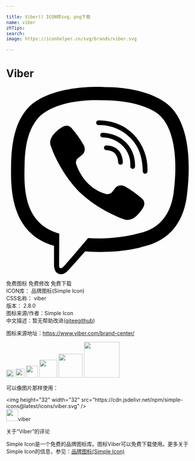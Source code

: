 ```yaml
---

title: Viber() ICON转svg、png下载
name: viber
zhTips: 
search: 
image: https://iconhelper.cn/svg/brands/viber.svg

---
```


# Viber  <small style="font-size: 60%;font-weight: 100"></small>

<div id="svg" class="svg-wrap">
<svg role="img" viewBox="0 0 24 24" xmlns="http://www.w3.org/2000/svg"><title>Viber icon</title><path d="M11.398.002C9.473.028 5.331.344 3.014 2.467 1.294 4.177.693 6.698.623 9.82c-.06 3.11-.13 8.95 5.5 10.541v2.42s-.038.97.602 1.17c.79.25 1.24-.499 1.99-1.299l1.4-1.58c3.85.32 6.8-.419 7.14-.529.78-.25 5.181-.811 5.901-6.652.74-6.031-.36-9.831-2.34-11.551l-.01-.002c-.6-.55-3-2.3-8.37-2.32 0 0-.396-.025-1.038-.016zm.067 1.697c.545-.003.88.02.88.02 4.54.01 6.711 1.38 7.221 1.84 1.67 1.429 2.528 4.856 1.9 9.892-.6 4.88-4.17 5.19-4.83 5.4-.28.09-2.88.73-6.152.52 0 0-2.439 2.941-3.199 3.701-.12.13-.26.17-.35.15-.13-.03-.17-.19-.16-.41l.02-4.019c-4.771-1.32-4.491-6.302-4.441-8.902.06-2.6.55-4.732 2-6.172 1.957-1.77 5.475-2.01 7.11-2.02zm.36 2.6a.299.299 0 0 0-.3.299.3.3 0 0 0 .3.3 5.631 5.631 0 0 1 4.03 1.59c1.09 1.06 1.621 2.48 1.641 4.34a.3.3 0 0 0 .3.3v-.009a.3.3 0 0 0 .3-.3 6.451 6.451 0 0 0-1.81-4.76c-1.19-1.16-2.692-1.76-4.462-1.76zm-3.954.69a.955.955 0 0 0-.615.12h-.012c-.41.24-.788.54-1.148.94-.27.32-.421.639-.461.949a1.24 1.24 0 0 0 .05.541l.02.01a13.722 13.722 0 0 0 1.2 2.6 15.383 15.383 0 0 0 2.32 3.171l.03.04.04.03.03.03.03.03a15.603 15.603 0 0 0 3.18 2.33c1.32.72 2.122 1.06 2.602 1.2v.01c.14.04.268.06.398.06a1.84 1.84 0 0 0 1.102-.472c.39-.35.7-.738.93-1.148v-.01c.23-.43.15-.841-.18-1.121a13.632 13.632 0 0 0-2.15-1.54c-.51-.28-1.03-.11-1.24.17l-.45.569c-.23.28-.65.24-.65.24l-.012.01c-3.12-.8-3.95-3.959-3.95-3.959s-.04-.43.25-.65l.56-.45c.27-.22.46-.74.17-1.25a13.522 13.522 0 0 0-1.54-2.15.843.843 0 0 0-.504-.3zm4.473.89a.3.3 0 0 0 .002.6 3.78 3.78 0 0 1 2.65 1.15 3.5 3.5 0 0 1 .9 2.57.3.3 0 0 0 .3.299l.01.012a.3.3 0 0 0 .3-.301c.03-1.19-.34-2.19-1.07-2.99-.73-.8-1.75-1.25-3.05-1.34a.3.3 0 0 0-.042 0zm.49 1.619a.305.305 0 0 0-.018.611c.99.05 1.47.55 1.53 1.58a.3.3 0 0 0 .3.29h.01a.3.3 0 0 0 .29-.32c-.07-1.34-.8-2.091-2.1-2.161a.305.305 0 0 0-.012 0z"/></svg>
</div>
<detail full-name='viber'></detail>

<div class="detail-page">
<p>
<span><span class="badge-success badge">免费图标</span> <span class="badge-success badge">免费修改</span>  <span class="badge-success badge">免费下载</span> </span>
<br/>
<span>
ICON库：
<span class="badge-secondary badge">品牌图标(Simple Icon)</span> 
</span>
<br/>
<span>
CSS名称：
<span class="badge-secondary badge">viber</span> 
</span>

<br/>
<span>
版本：
<span class="badge-secondary badge">2.8.0</span> 
</span>
<br/>
<span>图标来源/作者：<span class="badge-light badge">Simple Icon</span></span> 
<br/>
<span class="zh-detail">中文描述：暂无<span class="help-link"><span>帮助改进</span>(<a href="https://gitee.com/liuwave/icon-helper/edit/master/json/brands/viber.json" target="_blank" rel="noopener noreferrer">gitee</a><a href="https://github.com/liuwave/icon-helper/edit/master/json/brands/viber.json" target="_blank" rel="noopener noreferrer">github</a></span>)</span><br/>
</p>
</div><div class="description description alert alert-light"><p>图标来源地址：<a href="https://www.viber.com/brand-center/" target="_blank" rel="noopener noreferrer">https://www.viber.com/brand-center/</a></p></div>
<div class="alert alert-dark">
<img height="21" width="21" src="https://cdn.jsdelivr.net/npm/simple-icons@latest/icons/viber.svg" />
<img height="24" width="24" src="https://cdn.jsdelivr.net/npm/simple-icons@latest/icons/viber.svg" />
<img height="32" width="32" src="https://cdn.jsdelivr.net/npm/simple-icons@latest/icons/viber.svg" />
<img height="48" width="48" src="https://cdn.jsdelivr.net/npm/simple-icons@latest/icons/viber.svg" />
<img height="64" width="64" src="https://cdn.jsdelivr.net/npm/simple-icons@latest/icons/viber.svg" />
<img height="96" width="96" src="https://cdn.jsdelivr.net/npm/simple-icons@latest/icons/viber.svg" />

</div>
<div>
  <p>可以像图片那样使用：    
  </p>
  <div class="alert alert-primary" style="font-size: 14px">
    &lt;img height="32" width="32" src="https://cdn.jsdelivr.net/npm/simple-icons@latest/icons/viber.svg" /&gt;
    <copy-btn content='<img height="32" width="32" src="https://cdn.jsdelivr.net/npm/simple-icons@latest/icons/viber.svg" />'></copy-btn>
  </div>
  <div class="alert alert-secondary">
    <img height="32" width="32" src="https://cdn.jsdelivr.net/npm/simple-icons@latest/icons/viber.svg" />viber
    <copy-btn content="viber" btn-title="复制图标名称"></copy-btn>
  </div>
</div>

<Vssue title="关于“Viber”的评论" >关于“Viber”的评论</Vssue>


<div><p>Simple Icon是一个免费的品牌图标库。图标Viber可以免费下载使用。更多关于  Simple Icon的信息，参见：<a target="_blank" href="https://iconhelper.cn/brands.html">品牌图标(Simple Icon)</a>
</p></div>
